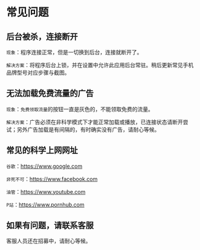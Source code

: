 # 常见问题 #

## 后台被杀，连接断开 ##

`现象`：程序连接正常，但是一切换到后台，连接就断开了。

`解决方案`：将程序后台上锁，并在设置中允许此应用后台常驻。稍后更新常见手机品牌型号对应步骤与截图。

## 无法加载免费流量的广告 ##

`现象`：`免费领取流量`的按钮一直是灰色的，不能领取免费的流量。

`解决方案`：广告必须在非科学模式下才能正常加载或播放，已连接状态请断开尝试；另外广告加载是有间隔的，有时确实没有广告，请耐心等候。

## 常见的科学上网网址 ##

`谷歌`：https://www.google.com

`非死不可`：https://www.facebook.com 

`油管`：https://www.youtube.com

`P站`：https://www.pornhub.com

## 如果有问题，请联系客服 ##

客服人员还在招募中，请耐心等候。
